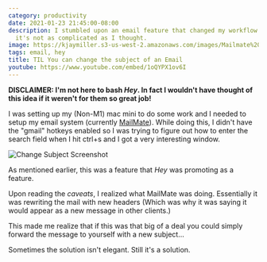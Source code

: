 ```yaml
---
category: productivity
date: 2021-01-23 21:45:00-08:00
description: I stumbled upon an email feature that changed my workflow forever - and
  it's not as complicated as I thought.
image: https://kjaymiller.s3-us-west-2.amazonaws.com/images/Mailmate%20Change%20Subject%20Box.png
tags: email, hey
title: TIL You can change the subject of an Email
youtube: https://www.youtube.com/embed/1oQYPX1ov6I
---
```


**DISCLAIMER: I'm not here to bash _Hey_. In fact I wouldn't have thought of this idea if
it weren't for them so great job!**

I was setting up my (Non-M1) mac mini to do some work and I needed to setup my
email system (currently [MailMate]). While doing this, I didn't have the "gmail" hotkeys enabled so I was trying to
figure out how to enter the search field when I hit ctrl+s and I got a very interesting window.

![Change Subject Screenshot](https://kjaymiller.s3-us-west-2.amazonaws.com/images/Mailmate%20Change%20Subject%20Box.png)

As mentioned earlier, this was a feature that _Hey_ was promoting as a feature.

Upon reading the _caveats_, I realized what MailMate was doing. Essentially it
was rewriting the mail with new headers (Which was why it was saying it would
appear as a new message in other clients.)

This made me realize that if this was that big of a deal you could simply forward the message to yourself with a
new subject...

Sometimes the solution isn't elegant. Still it's a solution.

[MailMate]: https://freron.com
